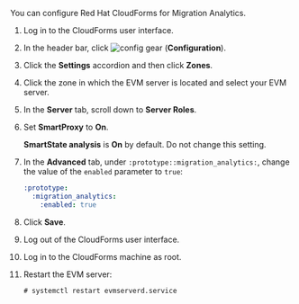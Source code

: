 You can configure Red Hat CloudForms for Migration Analytics.

1.  Log in to the CloudForms user interface.

2.  In the header bar, click ![config gear](config-gear.png)
    (**Configuration**).

3.  Click the **Settings** accordion and then click **Zones**.

4.  Click the zone in which the EVM server is located and select your
    EVM server.

5.  In the **Server** tab, scroll down to **Server Roles**.

6.  Set **SmartProxy** to **On**.
    
    <div class="note">
    
    **SmartState analysis** is **On** by default. Do not change this
    setting.
    
    </div>

7.  In the **Advanced** tab, under `:prototype::migration_analytics:`,
    change the value of the `enabled` parameter to `true`:
    
    ``` yaml
    :prototype:
      :migration_analytics:
        :enabled: true
    ```

8.  Click **Save**.

9.  Log out of the CloudForms user interface.

10. Log in to the CloudForms machine as root.

11. Restart the EVM server:
    
        # systemctl restart evmserverd.service
